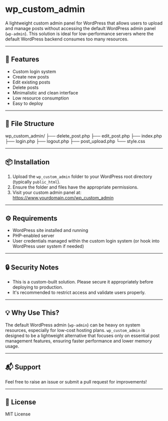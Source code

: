 # wp_custom_admin

A lightweight custom admin panel for WordPress that allows users to upload and manage posts without accessing the default WordPress admin panel (`wp-admin`). This solution is ideal for low-performance servers where the default WordPress backend consumes too many resources.

---

## 🚀 Features

- Custom login system
- Create new posts
- Edit existing posts
- Delete posts
- Minimalistic and clean interface
- Low resource consumption
- Easy to deploy

---

## 📁 File Structure
wp_custom_admin/ 
                ├── delete_post.php 
                ├── edit_post.php 
                ├── index.php 
                ├── login.php 
                ├── logout.php 
                ├── post_upload.php 
                └── style.css


---

## 📦 Installation

1. Upload the `wp_custom_admin` folder to your WordPress root directory (typically `public_html`).
2. Ensure the folder and files have the appropriate permissions.
3. Visit your custom admin panel at: https://www.yourdomain.com/wp_custom_admin


---

## ⚙️ Requirements

- WordPress site installed and running
- PHP-enabled server
- User credentials managed within the custom login system (or hook into WordPress user system if needed)

---

## 🔒 Security Notes

- This is a custom-built solution. Please secure it appropriately before deploying to production.
- It's recommended to restrict access and validate users properly.

---

## 💡 Why Use This?

The default WordPress admin (`wp-admin`) can be heavy on system resources, especially for low-cost hosting plans. `wp_custom_admin` is designed to be a lightweight alternative that focuses only on essential post management features, ensuring faster performance and lower memory usage.

---

## 📬 Support

Feel free to raise an issue or submit a pull request for improvements!

---

## 📄 License

MIT License




